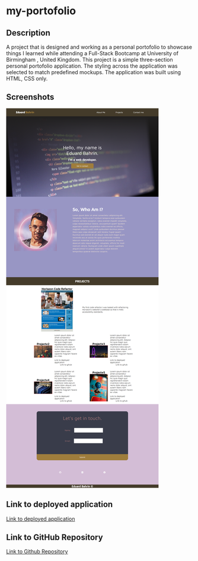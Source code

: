 # my-portofolio

## Description
A project that is designed and working as a personal portofolio  to showcase things I learned while attending a Full-Stack Bootcamp
at University of Birmingham , United Kingdom.
This project is a simple three-section personal portofolio application.
The styling across the application was selected to match predefined mockups.
The application was built using HTML, CSS only.

## Screenshots

![Eduard's Personal Portofolio](./assets/images/Eduard%20Bahrin%20Personal%20Portofolio.png)

## Link to deployed application

[Link to deployed application](https://eduardbahrin.github.io/my-portofolio/)

## Link to GitHub Repository

[Link to Github Repository](https://github.com/eduardbahrin/my-portofolio)

